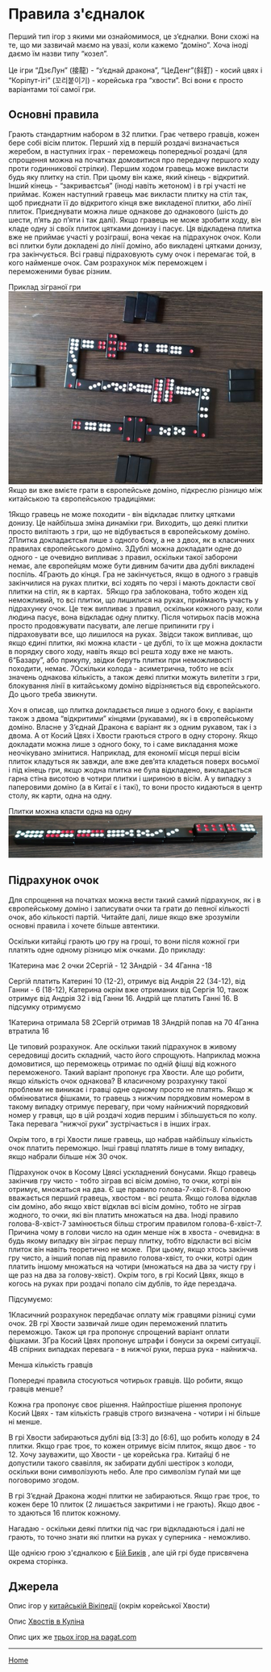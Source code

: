 # Правила з'єдналок

Перший тип ігор з якими ми ознайомимося, це з’єдналки. Вони схожі на те, що ми зазвичай маємо на увазі, коли кажемо “доміно”. Хоча іноді даємо їм назви типу “козел”. 

Це ігри “ДзєЛун” (接龍) - “з’єднай дракона”, “ЦеДенг”(斜釘) - косий цвях і “Коріпут-ігі” (꼬리붙이기) - корейська гра “хвости”. Всі вони є просто варіантами тої самої гри. 

## Основні правила 

Грають стандартним набором в 32 плитки. Грає четверо гравців, кожен бере собі вісім плиток. Перший хід в першій роздачі визначається жеребом, в наступних іграх - переможець попередньої роздачі (для спрощення можна на початках домовитися про передачу першого ходу проти годинникової стрілки). Першим ходом гравець може викласти будь яку плитку на стіл. При цьому він каже, який кінець - відкритий. Інший кінець - “закриваєтсья” (іноді навіть жетоном) і в грі участі не приймає. Кожен наступний гравець має викласти плитку на стіл так, щоб приєднати її до відкритого кінця вже викладеної плитки, або лінії плиток. Приєднувати можна лише однакове до однакового (шість до шести, п’ять до п’яти і так далі). Якщо гравець не може зробити ходу, він кладе одну зі своїх плиток цятками донизу і пасує. Ця відкладена плитка вже не приймає участі у розіграші, вона чекає на підрахунок очок. Коли всі плитки були докладені до лінії доміно, або викладені цятками донизу, гра закінчується. Всі гравці підраховують суму очок і перемагає той, в кого найменше очок. Сам розрахунок між переможцем і переможеними буває різним. 

Приклад зіграної гри ![](/docs/assets/images/gupai/dragon-example.jpg?w=587)  
Якщо ви вже вмієте грати в європейське доміно, підкреслю різницю між китайською та європейською традиціями: 

 1Якщо гравець не може походити - він відкладає плитку цятками донизу. Це найбільша зміна динаміки гри. Виходить, що деякі плитки просто вилітають з гри, що не відбувається в європейському доміно.
 2Плитка докладаєтсья лише з одного боку, а не з двох, як в класичних правилах європейського доміно.
 3Дублі можна докладати одне до одного - це очевидно випливає з правил, оскільки такої заборони немає, але європейцям може бути дивним бачити два дублі викладені поспіль.
 4Грають до кінця. Гра не закінчується, якщо в одного з гравців закінчилися на руках плитки, всі ходять по черзі і мають докласти свої плитки на стіл, як в картах. 
 5Якщо гра заблокована, тобто жоден хід неможливий, то всі плитки, що лишилися на руках, приймають участь у підрахунку очок. Це теж випливає з правил, оскільки кожного разу, коли людина пасує, вона відкладає одну плитку. Після чотирьох пасів можна просто продовжувати пасувати, але легше припинити гру і підраховувати все, що лишилося на руках. Звідси також випливає, що якщо єдині плитки, які можна класти - це дублі, то їх ще можна докласти в порядку свого ходу, навіть якщо всі решта ходу вже не мають.
 6“Базару”, або прикупу, звідки беруть плитки при неможливості походити, немає.
 7Оскільки колода - асиметрична, тобто не всіх значень однакова кількість, а також деякі плитки можуть вилетіти з гри, блокування лінії в китайському доміно відрізняється від європейського. До цього треба звикнути.

Хоч я описав, що плитка докладається лише з одного боку, є варіанти також з двома “відкритими” кінцями (рукавами), як і в європейському доміно. Власне у З’єднай Дракона є варіант як з одним рукавом, так і з двома. А от Косий Цвях і Хвости граються строго в одну сторону. Якщо докладати можна лише з одного боку, то і саме викладання може неочікувано змінитися. Наприклад, для економії місця перші вісім плиток кладуться як завжди, але вже дев’ята кладеться поверх восьмої і під кінець гри, якщо жодна плитка не була відкладено, викладається гарна стіна висотою в чотири плитки і шириною в вісім. А у випадку з паперовими доміно (а в Китаї є і такі), то вони просто кидаються в центр столу, як карти, одна на одну. 

Плитки можна класти одна на одну ![](/docs/assets/images/gupai/stacks-ce-deng.jpg?w=1024)  
## Підрахунок очок 

Для спрощення на початках можна вести такий самий підрахунок, як і в європейському доміно і записувати очки та грати до певної кількості очок, або кількості партій. Читайте далі, лише якщо вже зрозуміли основні правила і хочете більше автентики. 

Оскільки китайці грають цю гру на гроші, то вони після кожної гри платять одне одному різницю між очками. До прикладу: 

 1Катерина має 2 очки
 2Сергій - 12
 3Андрій - 34
 4Ганна -18

Сергій платить Катерині 10 (12-2), отримує від Андрія 22 (34-12), від Ганни - 6 (18-12), Катерина окрім вже отриманих від Сергія 10, також отримує від Андрія 32 і від Ганни 16. Андрій ще платить Ганні 16. В підсумку отримуємо 

 1Катерина отримала 58
 2Сергій отримав 18
 3Андрій попав на 70
 4Ганна втратила 16

Це типовий розрахунок. Але оскільки такий підрахунок в живому середовищі досить складний, часто його спрощують. Наприклад можна домовитися, що переможець отримає по одній фішці від кожного переможеного. Такий варіант пропонує гра Хвости. Але що робити, якщо кількість очок однакова? В класичному розрахунку такої проблеми не виникає і гравці одне одному просто не платять. Якщо ж обмінюватися фішками, то гравець з нижчим порядковим номером в такому випадку отримує перевагу, при чому найнижчий порядковий номер у гравця, що в цій роздачі ходив першим і збільшується по колу. Така перевага “нижчої руки” зустрічається і в інших іграх. 

Окрім того, в грі Хвости лише гравець, що набрав найбільшу кількість очок платить переможцю. Інші гравці платять лише в тому випадку, якщо набрали більше ніж 30 очок. 

Підрахунок очок в Косому Цвясі ускладнений бонусами. Якщо гравець закінчив гру чисто - тобто зіграв всі вісім доміно, то очки, котрі він отримує, множаться на два. Є ще правило голова-7-хвіст-8. Головою вважається перший гравець, хвостом - всі решта. Якщо голова відклав сім доміно, або якщо хвіст відклав всі вісім доміно, тобто не зіграв жодного, то очки, які він платить множаться на два. Іноді правило голова-8-хвіст-7 замінюється більш строгим правилом голова-6-хвіст-7. Причина чому в голови число на один менше ніж в хвоста - очевидна: в будь якому випадку він зіграє першу плитку, тобто відкласти всі вісім плиток він навіть теоретично не може.  При цьому, якщо хтось закінчив гру чисто, а інший попав під правило голова-хвіст, то очки, котрі один платить іншому множаться на чотири (множаться на два за чисту гру і ще раз на два за голову-хвіст). Окрім того, в грі Косий Цвях, якщо в когось на руках при роздачі попало сім дублів, то йде перездача. 

Підсумуємо: 

 1Класичний розрахунок передбачає оплату між гравцями різниці суми очок.
 2В грі Хвости зазвичай лише один переможений платить переможцю. Також ця гра пропонує спрощений варіант оплати фішками.
 3Гра Косий Цвях пропонує штрафи і бонуси за окремі ситуації.
 4В спірних випадках перевага - в нижчої руки, перша рука - найнижча.

Менша кількість гравців 

Попередні правила стосуються чотирьох гравців. Що робити, якщо гравців менше? 

Кожна гра пропонує своє рішення. Найпростіше рішення пропонує Косий Цвях - там кількість гравців строго визначена - чотири і ні більше ні менше. 

В грі Хвости забираються дублі від [3:3] до [6:6], що робить колоду в 24 плитки. Якщо грає троє, то кожен отримує вісім плиток, якщо двоє - то 12. Хочу зауважити, що Хвости - це корейська гра. Китайці б не допустили такого свавілля, як забирати дублі шестірок з колоди, оскільки вони символізують небо. Але про символізм ґупай ми ще поговоримо згодом. 

В грі З’єднай Дракона жодні плитки не забираються. Якщо грає троє, то кожен бере 10 плиток (2 лишається закритими і не грають). Якщо двоє - то здаються 16 плиток кожному. 

Нагадаю - оскільки деякі плитки під час гри відкладаються і далі не грають, то точно знати які плитки на руках у суперника - неможливо. 

Ще однією грою з'єдналкою є [Бій Биків](/wpua/gupai/connect/dingniu.html) , але цій грі буде присвячена окрема сторінка. 

## Джерела 

Опис ігор у [китайській Вікіпедії](https://zh.wikipedia.org/wiki/%E6%8E%A5%E9%BE%8D_(%E4%B8%AD%E5%9C%8B%E9%AA%A8%E7%89%8C)) (окрім корейської Хвости) 

Опис [Хвостів в Куліна](https://healthy.uwaterloo.ca/museum/Archives/Culin/Dice1893/kkoripouttchiki.html) 

Опис цих же [трьох ігор на pagat.com](https://www.pagat.com/domino/arm/tsairdeng.html) 

---  

[Home](/wpua/gupai/index.html)
